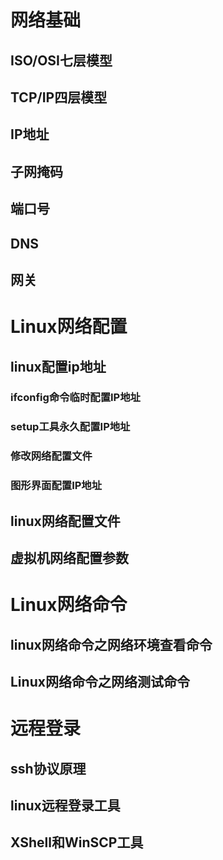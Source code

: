# 网络基础

## ISO/OSI七层模型
## TCP/IP四层模型
## IP地址
## 子网掩码
## 端口号
## DNS
## 网关

# Linux网络配置

## linux配置ip地址

### ifconfig命令临时配置IP地址
### setup工具永久配置IP地址
### 修改网络配置文件
### 图形界面配置IP地址
## linux网络配置文件
## 虚拟机网络配置参数

# Linux网络命令

## linux网络命令之网络环境查看命令
## Linux网络命令之网络测试命令

# 远程登录

## ssh协议原理
## linux远程登录工具
## XShell和WinSCP工具